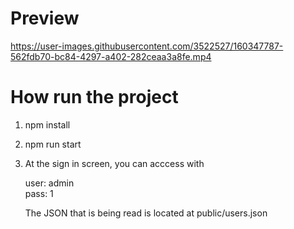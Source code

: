 # Preview
https://user-images.githubusercontent.com/3522527/160347787-562fdb70-bc84-4297-a402-282ceaa3a8fe.mp4


# How run the project 

1) npm install
2) npm run start
3) At the sign in screen, you can acccess with

   user: admin  
   pass: 1

   The JSON that is being read is located at public/users.json
